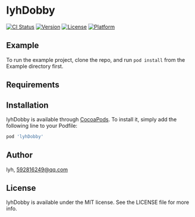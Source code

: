 # lyhDobby

[![CI Status](https://img.shields.io/travis/lyh/lyhDobby.svg?style=flat)](https://travis-ci.org/lyh/lyhDobby)
[![Version](https://img.shields.io/cocoapods/v/lyhDobby.svg?style=flat)](https://cocoapods.org/pods/lyhDobby)
[![License](https://img.shields.io/cocoapods/l/lyhDobby.svg?style=flat)](https://cocoapods.org/pods/lyhDobby)
[![Platform](https://img.shields.io/cocoapods/p/lyhDobby.svg?style=flat)](https://cocoapods.org/pods/lyhDobby)

## Example

To run the example project, clone the repo, and run `pod install` from the Example directory first.

## Requirements

## Installation

lyhDobby is available through [CocoaPods](https://cocoapods.org). To install
it, simply add the following line to your Podfile:

```ruby
pod 'lyhDobby'
```

## Author

lyh, 592816249@qq.com

## License

lyhDobby is available under the MIT license. See the LICENSE file for more info.
